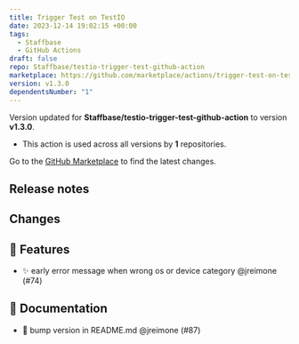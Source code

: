 ```yaml
---
title: Trigger Test on TestIO
date: 2023-12-14 19:02:15 +00:00
tags:
  - Staffbase
  - GitHub Actions
draft: false
repo: Staffbase/testio-trigger-test-github-action
marketplace: https://github.com/marketplace/actions/trigger-test-on-testio
version: v1.3.0
dependentsNumber: "1"
---
```



Version updated for **Staffbase/testio-trigger-test-github-action** to version **v1.3.0**.
- This action is used across all versions by **1** repositories.

Go to the [GitHub Marketplace](https://github.com/marketplace/actions/trigger-test-on-testio) to find the latest changes.

## Release notes

## Changes

## 🚀 Features

- ✨ early error message when wrong os or device category @jreimone (#74)

## 📝 Documentation

- 📝 bump version in README.md @jreimone (#87)

